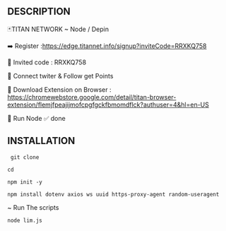 ## DESCRIPTION

🃏TITAN NETWORK ~ Node / Depin 

➡️ Register :https://edge.titannet.info/signup?inviteCode=RRXKQ758

🔘 Invited code : RRXKQ758

🔘 Connect twiter & Follow get Points 

🔘 Download Extension on Browser : https://chromewebstore.google.com/detail/titan-browser-extension/flemjfpeajijmofcpgfgckfbmomdflck?authuser=4&hl=en-US

🔘 Run Node 
✅ done


## INSTALLATION

```
 git clone 
```
```
cd 
```
```
npm init -y
```
```
npm install dotenv axios ws uuid https-proxy-agent random-useragent
```
~ Run The scripts
```
node lim.js
```
